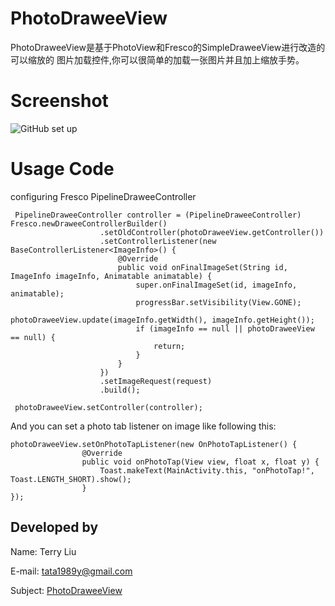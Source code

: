 # PhotoDraweeView
PhotoDraweeView是基于PhotoView和Fresco的SimpleDraweeView进行改造的可以缩放的
图片加载控件,你可以很简单的加载一张图片并且加上缩放手势。

# Screenshot
![GitHub set up](https://github.com/liuzhanta/PhotoDraweeView/blob/master/screen_shot.gif)

# Usage Code
   
   configuring Fresco PipelineDraweeController
   
     PipelineDraweeController controller = (PipelineDraweeController) Fresco.newDraweeControllerBuilder()
                        .setOldController(photoDraweeView.getController())
                        .setControllerListener(new BaseControllerListener<ImageInfo>() {
                            @Override
                            public void onFinalImageSet(String id, ImageInfo imageInfo, Animatable animatable) {
                                super.onFinalImageSet(id, imageInfo, animatable);
                                progressBar.setVisibility(View.GONE);
                                photoDraweeView.update(imageInfo.getWidth(), imageInfo.getHeight());
                                if (imageInfo == null || photoDraweeView == null) {
                                    return;
                                }
                            }
                        })
                        .setImageRequest(request)
                        .build();
    
     photoDraweeView.setController(controller);
     
   And you can set a photo tab listener on image like following this:
   
    photoDraweeView.setOnPhotoTapListener(new OnPhotoTapListener() {
                    @Override
                    public void onPhotoTap(View view, float x, float y) {
                        Toast.makeText(MainActivity.this, "onPhotoTap!", Toast.LENGTH_SHORT).show();
                    }
    });
     
Developed by
------------
Name: Terry Liu

E-mail: tata1989y@gmail.com 

Subject: [PhotoDraweeView](https://github.com/liuzhanta/PhotoDraweeView)
